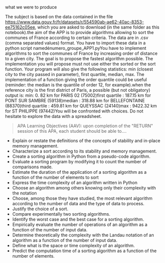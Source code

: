 what we were to produce

The subject is based on the data contained in the file https://www.data.gouv.fr/fr/datasets/r/554590ab-ae62-40ac-8353-ee75162c05ee, which you are asked to download (in the same folder as this notebook).the aim of the APP is to provide algorithms allowing to sort the communes of France according to certain criteria. The data are in .csv (comma separated values) format. You have to import these data in a python script namedénumero_groupe_APP1.pyYou have to implement algorithms to sort the communes of France by increasing order of distance to a given city. The goal is to propose the fastest algorithm possible. The implementation you will propose must not use either the sorted or the sort function. Your program will also give the following statistics: min (closest city to the city passed in parameter), first quartile, median, max. The implementation of a function giving the order quantile could be useful (reminder: the median is the quantile of order 12, for example).when the reference city is the first district of Paris, a possible (but not obligatory) output is: min: 0. 82 km for PARIS 02 (75002)first quartile : 187.15 km for PONT SUR SAMBRE (59138)median : 318.88 km for BELLEFONTAINE (88370)third quartile : 459.81 km for QUEYSSAC (24140)max : 9422.32 km for ST PHILIPPE (97442)You will be confronted with choices. Do not hesitate to explore the data with a spreadsheet.

>  APA Learning Objectives (AAV): upon completion of the "RETURN" session of this APA, each student should be able to.... 

- Explain or restate the definitions of the concepts of stability and in-place memory management. 
- Characterize a sort according to its stability and memory management.
- Create a sorting algorithm in Python from a pseudo-code algorithm.
- Evaluate a sorting program by modifying it to count the number of comparisons made.
- Estimate the duration of the application of a sorting algorithm as a function of the number of elements to sort
- Express the time complexity of an algorithm written in Python
- Choose an algorithm among others knowing only their complexity with the notation 
- Choose, among those they have studied, the most relevant algorithm according to the number of data and the type of data to process.
- Justify the choice of a sort.
- Compare experimentally two sorting algorithms.
- Identify the worst case and the best case for a sorting algorithm.
- Empirically evaluate the number of operations of an algorithm as a function of the number of input data.
- Determine theoretically the complexity with the Landau notation of an algorithm as a function of the number of input data.
- Define what is the space or time complexity of an algorithm.
- Predict the computation time of a sorting algorithm as a function of the number of elements.

